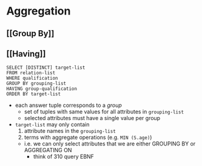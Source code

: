 # Aggregation
## [[Group By]]
## [[Having]]

```
SELECT [DISTINCT] target-list
FROM relation-list
WHERE qualification
GROUP BY grouping-list
HAVING group-qualification
ORDER BY target-list
```
- each answer tuple corresponds to a *group*
	- set of tuples with same values for all attributes in `grouping-list`
	- selected attributes must have a single value per group
- `target-list` may only contain
	1. attribute names in the `grouping-list`
	2. terms with aggregate operations (e.g. `MIN (S.age)`)
	- i.e. we can only select attributes that we are either GROUPING BY or AGGREGATING ON
		- think of 310 query EBNF
